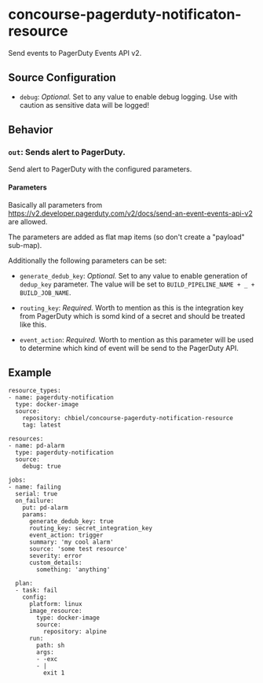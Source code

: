 # concourse-pagerduty-notificaton-resource

Send events to PagerDuty Events API v2.

## Source Configuration

* `debug`: *Optional.* Set to any value to enable debug logging. Use with caution as sensitive data will be logged!

## Behavior

### `out`: Sends alert to PagerDuty.

Send alert to PagerDuty with the configured parameters.

#### Parameters

Basically all parameters from https://v2.developer.pagerduty.com/v2/docs/send-an-event-events-api-v2 are allowed.

The parameters are added as flat map items (so don't create a "payload" sub-map).

Additionally the following parameters can be set:

* `generate_dedub_key`: *Optional.* Set to any value to enable generation of `dedup_key` parameter. 
The value will be set to `BUILD_PIPELINE_NAME + _ + BUILD_JOB_NAME`.

* `routing_key`: *Required.* Worth to mention as this is the integration key from PagerDuty which is somd kind of a secret and should be treated like this.

* `event_action`: *Required.* Worth to mention as this parameter will be used to determine which kind of event will be send to the PagerDuty API.

## Example

```
resource_types:
- name: pagerduty-notification
  type: docker-image
  source:
    repository: chbiel/concourse-pagerduty-notification-resource
    tag: latest

resources:
- name: pd-alarm
  type: pagerduty-notification
  source:
    debug: true

jobs:
- name: failing
  serial: true
  on_failure:
    put: pd-alarm
    params:
      generate_dedub_key: true
      routing_key: secret_integration_key
      event_action: trigger
      summary: 'my cool alarm'
      source: 'some test resource'
      severity: error
      custom_details:
        something: 'anything'

  plan:
  - task: fail
    config:
      platform: linux
      image_resource:
        type: docker-image
        source:
          repository: alpine
      run:
        path: sh
        args:
        - -exc
        - |
          exit 1
```